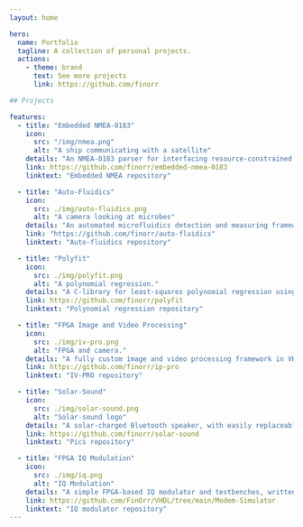 ```yaml
---
layout: home

hero:
  name: Portfolio
  tagline: A collection of personal projects.
  actions:
    - theme: brand
      text: See more projects
      link: https://github.com/finorr

## Projects

features:
  - title: "Embedded NMEA-0183"
    icon:
      src: "/img/nmea.png"
      alt: "A ship communicating with a satellite"
    details: "An NMEA-0183 parser for interfacing resource-constrained systems to marine digital interfaces."
    link: https://github.com/finorr/embedded-nmea-0183
    linktext: "Embedded NMEA repository"

  - title: "Auto-Fluidics"
    icon:
      src: ./img/auto-fluidics.png
      alt: "A camera looking at microbes"
    details: "An automated microfluidics detection and measuring framework using computer vision."
    link: "https://github.com/finorr/auto-fluidics"
    linktext: "Auto-fluidics repository"

  - title: "Polyfit"
    icon:
      src: ./img/polyfit.png
      alt: "A polynomial regression."
    details: "A C-library for least-squares polynomial regression using Gaussian elimination. Data goes it, fitted curve comes out."
    link: https://github.com/finorr/polyfit
    linktext: "Polynomial regression repository"

  - title: "FPGA Image and Video Processing"
    icon:
      src: ./img/iv-pro.png
      alt: "FPGA and camera."
    details: "A fully custom image and video processing framework in VHDL, built without using any existing IP."
    link: https://github.com/finorr/ip-pro
    linktext: "IV-PRO repository"

  - title: "Solar-Sound"
    icon:
      src: ./img/solar-sound.png
      alt: "Solar-sound logo"
    details: "A solar-charged Bluetooth speaker, with easily replaceable AA-batteries."
    link: https://github.com/finorr/solar-sound
    linktext: "Pics repository"

  - title: "FPGA IQ Modulation"
    icon:
      src: ./img/iq.png
      alt: "IQ Modulation"
    details: "A simple FPGA-based IQ modulator and testbenches, written in VHDL."
    link: https://github.com/FinOrr/VHDL/tree/main/Modem-Simulator
    linktext: "IQ modulator repository"
---
```

